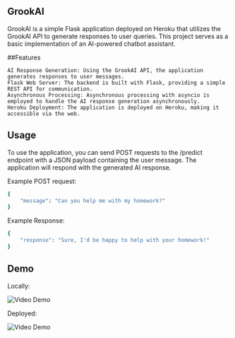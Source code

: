 ## GrookAI

GrookAI is a simple Flask application deployed on Heroku that utilizes the GrookAI API to generate responses to user queries. This project serves as a basic implementation of an AI-powered chatbot assistant.

##Features

    AI Response Generation: Using the GrookAI API, the application generates responses to user messages.
    Flask Web Server: The backend is built with Flask, providing a simple REST API for communication.
    Asynchronous Processing: Asynchronous processing with asyncio is employed to handle the AI response generation asynchronously.
    Heroku Deployment: The application is deployed on Heroku, making it accessible via the web.

## Usage

To use the application, you can send POST requests to the /predict endpoint with a JSON payload containing the user message. The application will respond with the generated AI response.

Example POST request:

```bash
{
    "message": "Can you help me with my homework?"
}
```

Example Response:

```bash
{
    "response": "Sure, I'd be happy to help with your homework!"
}
```

## Demo

Locally:

<img src='https://i.imgur.com/ojnENJT.png' title='Video Demo' width='' alt='Video Demo' />

Deployed:

<img src='https://i.imgur.com/5ih6r3s.png' title='Video Demo' width='' alt='Video Demo' />
